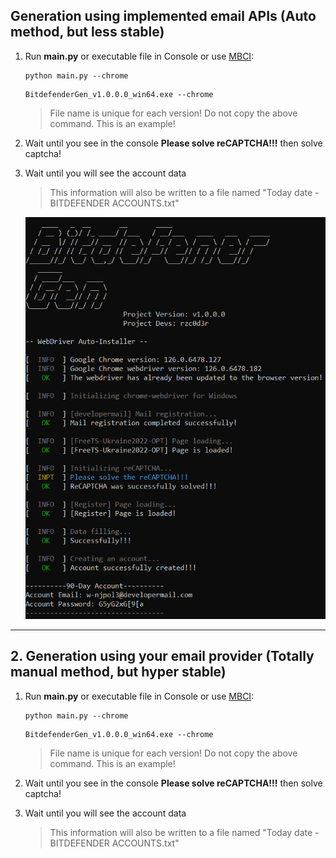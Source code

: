 ## Generation using implemented email APIs (Auto method, but less stable)
  
1. Run **main.py** or executable file in Console or use [MBCI](MBCI-Inferface.md):
   ```
   python main.py --chrome
   ```
   ```
   BitdefenderGen_v1.0.0.0_win64.exe --chrome
   ```
   > File name is unique for each version! Do not copy the above command. This is an example!

2. Wait until you see in the console **Please solve reCAPTCHA!!!** then solve captcha!

3. Wait until you will see the account data
   > This information will also be written to a file named "Today date - BITDEFENDER ACCOUNTS.txt"

   ![](../img/account_run.png)

---

## 2. Generation using your email provider (Totally manual method, but hyper stable)
  
1. Run **main.py** or executable file in Console or use [MBCI](MBCI-Inferface.md):
   ```
   python main.py --chrome
   ```
   ```
   BitdefenderGen_v1.0.0.0_win64.exe --chrome
   ```
   > File name is unique for each version! Do not copy the above command. This is an example!
2. Wait until you see in the console **Please solve reCAPTCHA!!!** then solve captcha!

3. Wait until you will see the account data
   > This information will also be written to a file named "Today date - BITDEFENDER ACCOUNTS.txt"
